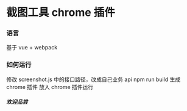# 截图工具 chrome 插件

### 语言

基于 vue + webpack

### 如何运行

修改 screenshot.js 中的接口路径，改成自己业务 api
npm run build
生成 chrome 插件 放入 chrome 插件运行

##### 欢迎品尝
